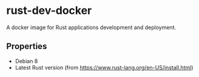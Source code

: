 # rust-dev-docker

A docker image for Rust applications development and deployment.

## Properties

* Debian 8
* Latest Rust version (from https://www.rust-lang.org/en-US/install.html)
